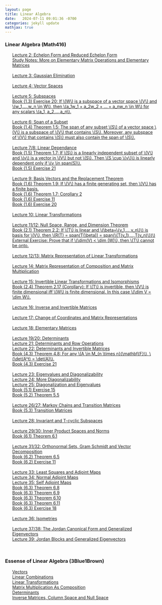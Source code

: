 ```yaml
---
layout: page
title: Linear Algebra
date:   2024-07-11 09:01:36 -0700
categories: jekyll update
mathjax: true
---
```

<!------------------------------------------------------------------->  
<h3> Linear Algebra (Math416) </h3>
<ul style="list-style-type:none;">
	   <li><a href="/jekyll/update/2024/07/21/lec02-rref.html">
        Lecture 2: Echelon Form and Reduced Echelon Form
       </a></li>
       <li><a href="/jekyll/update/2024/07/23/elementary-matrices.html">
        Study Notes: More on Elementary Matrix Operations and Elementary Matrices
       </a></li>
	   <!------------------------------------------------------------------->  
	   <br>
       <li><a href="/jekyll/update/2024/07/22/lec03-gaussian-elimination.html">
        Lecture 3: Gaussian Elimination
       </a></li>
	   <!------------------------------------------------------------------->  
	   <br>
       <li><a href="/jekyll/update/2024/07/17/lec04-vector-spaces.html">
        Lecture 4: Vector Spaces
       </a></li>
	   <!------------------------------------------------------------------->  
	   <br>
       <li><a href="/jekyll/update/2024/07/19/lec05-subspaces.html">
        Lecture 5: Subspaces
       </a></li>
       <li><a href="/jekyll/update/2024/08/16/lec05-exercise-20.html">
        Book (1.3) Exercise 20: If \(W\) is a subspace of a vector space \(V\) and \(w_1,...,w_n \in W\), then \(a_1w_1 + a_2w_2 + ... + a_nw_n \in W\) for any scalars \(a_1, a_2,...,a_n\).
       </a></li>
	   <!------------------------------------------------------------------->  
	   <br>
       <li><a href="/jekyll/update/2024/07/20/lec06-span-of-a-subset.html">
        Lecture 6: Span of a Subset
       </a></li>
       <li><a href="/jekyll/update/2024/08/15/lec06-theorem-1.5.html">
        Book (1.4) Theorem 1.5: The span of any subset \(S\) of a vector space \(V\) is a subspace of \(V\) that contains \(S\). Moreover, any subspace of \(V\) that contains \(S\) must also contain the span of \(S\).
       </a></li>
	   <!------------------------------------------------------------------->  
	   <br>
       <li><a href="/jekyll/update/2024/07/24/lec07-linear-dependance.html">
        Lecture 7/8: Linear Dependance
       </a></li>
       <li><a href="/jekyll/update/2024/07/31/1-6-theorem-1.7.html">
        Book (1.5) Theorem 1.7: If \(S\) is a linearly independent subset of \(V\) and \(v\) is a vector in \(V\) but not \(S\). Then \(S \cup \{v\}\) is linearly dependent only if \(v \in span(S)\).
       </a></li>
       <li><a href="/jekyll/update/2024/08/01/1-5-ex-21.html">
        Book (1.5) Exercise 21
       </a></li>
	   <!------------------------------------------------------------------->  
	   <br>
       <li><a href="/jekyll/update/2024/07/26/lec09-basis-vectors-replacement-theorem.html">
        Lecture 9: Basis Vectors and the Replacement Theorem
       </a></li>
       <li><a href="/jekyll/update/2024/07/30/1-6-theorem-1.9.html">
        Book (1.6) Theorem 1.9: If \(V\) has a finite generating set, then \(V\) has a finite basis.
       </a></li>
       <li><a href="/jekyll/update/2024/08/02/1-6-corollary-2.html">
        Book (1.6) Theorem 1.7: Corollary 2
       </a></li>
       <li><a href="/jekyll/update/2024/08/04/1-6-ex-11.html">
        Book (1.6) Exercise 11
       </a></li>
       <li><a href="/jekyll/update/2024/08/03/1-6-ex-20.html">
        Book (1.6) Exercise 20
       </a></li>
	   <!------------------------------------------------------------------->  
	   <br>
       <li><a href="/jekyll/update/2024/07/27/lec10-linear-transformations.html">
        Lecture 10: Linear Transformations
       </a></li>
	   <!------------------------------------------------------------------->  
	   <br>
       <li><a href="/jekyll/update/2024/07/28/lec11-null-space-range-and-dimension-theorem.html">
        Lecture 11/12: Null Space, Range, and Dimension Theorem
       </a></li>
       <li><a href="/jekyll/update/2024/08/14/lec11-theorem-2.2.html">
        Book (2.1) Theorem 2.2: If \(T\) is linear and \(\beta=\{v_1,...,v_n\}\) is basis for \(V\), then \(R(T) = span(T(\beta)) = span(\{T(v_1),...,T(v_n)\})\) 
       </a></li>
       <li><a href="/jekyll/update/2024/08/12/lec11-ex-0.html">
        External Exercise: Prove that if \(\dim(V) < \dim (W)\), then \(T\) cannot be onto.
       </a></li>
	   <!------------------------------------------------------------------->  
	   <br>
       <li><a href="/jekyll/update/2024/08/05/lec13-more-linear-transformations.html">
        Lecture 12/13: Matrix Representation of Linear Transformations
       </a></li>
	   <!--
       <li><a href="/jekyll/update/2024/08/17/lec13-exercise-12.html">
        Book (2.2) Exercise 12
       </a></li>
	   -->
	   <!------------------------------------------------------------------->  
	   <br>
       <li><a href="/jekyll/update/2024/08/06/lec14-composition-matrix-multiplication.html">
        Lecture 14: Matrix Representation of Composition and Matrix Multiplication
       </a></li>
	   <!------------------------------------------------------------------->  
	   <br>
       <li><a href="/jekyll/update/2024/08/07/lec15-inverse-and-invertible-linear-maps.html">
        Lecture 15: Invertible Linear Transformations and Isomorphisms
       </a></li>
       <li><a href="/jekyll/update/2024/08/13/lec15-corollary-2.17.html">
        Book (2.4) Theorem 2.17 (Corollary): If \(T\) is invertible, then \(V\) is finite dimensional iff \(W\) is finite dimensional. In this case \(\dim V = \dim W\).
       </a></li>
	   <!------------------------------------------------------------------->  
	   <br>
       <li><a href="/jekyll/update/2024/08/08/lec16-inverse-and-invertible-matrices.html">
        Lecture 16: Inverse and Invertible Matrices
       </a></li>
	   <!------------------------------------------------------------------->  
	   <br>
       <li><a href="/jekyll/update/2024/08/09/lec17-change-of-coordinates.html">
        Lecture 17: Change of Coordinates and Matrix Representations
       </a></li>
	   <!------------------------------------------------------------------->  
	   <br>
       <li><a href="/jekyll/update/2024/08/10/lec18-elementary-matrices.html">
        Lecture 18: Elementary Matrices
       </a></li>
	   <!------------------------------------------------------------------->  
	   <br>
       <li><a href="/jekyll/update/2024/08/11/lec19-determinants.html">
        Lecture 19/20: Determinants
       </a></li>
       <li><a href="/jekyll/update/2024/08/18/lec21-determinants-row-operations.html">
        Lecture 21: Determinants and Row Operations
       </a></li>
       <li><a href="/jekyll/update/2024/08/19/lec22-determinants-invertible-matrices.html">
        Lecture 22: Determinants and Invertible Matrices
       </a></li>
       <li><a href="/jekyll/update/2024/08/26/lec20-theorem-4.8.html">
        Book (4.3) Theorem 4.8: For any \(A \in M_{n \times n}(\mathbf{F}\), \(\det(A^t) = \det(A)\).
       </a></li>
       <li><a href="/jekyll/update/2024/08/31/lec20-4.3-exercise-21.html">
        Book (4.3) Exercise 21
       </a></li>
	   <!------------------------------------------------------------------->  
	   <br>
       <li><a href="/jekyll/update/2024/08/20/lec23-eigenvalues-and-diagonalizability.html">
        Lecture 23: Eigenvalues and Diagonalizability
       </a></li>
       <li><a href="/jekyll/update/2024/08/21/lec24-more-diagonalizability.html">
        Lecture 24: More Diagonalizability
       </a></li>
       <li><a href="/jekyll/update/2024/08/22/lec25-diagonalization-eigenvalues.html">
        Lecture 25: Diagonalization and Eigenvalues
       </a></li>
       <li><a href="/jekyll/update/2024/08/27/lec25-5.1-exercises-15.html">
        Book (5.1) Exercise 15
       </a></li>
       <li><a href="/jekyll/update/2024/08/28/lec25-theorem-5.5.html">
        Book (5.2) Theorem 5.5
       </a></li>
	   <!------------------------------------------------------------------->  
	   <br>
       <li><a href="/jekyll/update/2024/08/23/lec26-markov-chains.html">
        Lecture 26/27: Markov Chains and Transition Matrices
       </a></li>
       <li><a href="/jekyll/update/2024/08/30/lec26-5.3-transition-matrices.html">
        Book (5.3) Transition Matrices
       </a></li>
	   <!------------------------------------------------------------------->  
	   <br>
       <li><a href="/jekyll/update/2024/08/24/lec28-invariant-subspaces.html">
        Lecture 28: Invariant and T-cyclic Subspaces
       </a></li>
	   <!------------------------------------------------------------------->  
	   <br>
       <li><a href="/jekyll/update/2024/08/25/lec29-inner-product-spaces.html">
        Lecture 29/30: Inner Product Spaces and Norms
       </a></li>
       <li><a href="/jekyll/update/2024/09/11/6.1-theorem-6.1.html">
        Book (6.1) Theorem 6.1
       </a></li>
	   <!------------------------------------------------------------------->  
	   <br>
       <li><a href="/jekyll/update/2024/09/01/lec31-orthonormal-orthogonal-sets.html">
        Lecture 31/32: Orthonormal Sets, Gram Schmidt and Vector Decomposition
       </a></li>
       <li><a href="/jekyll/update/2024/09/09/6.2-theorem-6.5.html">
        Book (6.2) Theorem 6.5
       </a></li>
       <li><a href="/jekyll/update/2024/09/10/6.2-exercise-11.html">
        Book (6.2) Exercise 11
       </a></li>
	   <!------------------------------------------------------------------->  
	   <br>
       <li><a href="/jekyll/update/2024/09/03/lec33-adjoint-maps.html">
        Lecture 33: Least Squares and Adjoint Maps
       </a></li>
       <li><a href="/jekyll/update/2024/09/04/lec34-normal-adjoint-maps.html">
        Lecture 34: Normal Adjoint Maps
       </a></li>
       <li><a href="/jekyll/update/2024/09/05/lec35-self-adjoint-maps.html">
        Lecture 35: Self Adjoint Maps
       </a></li>
       <li><a href="/jekyll/update/2024/09/06/6.3-theorem-6.8.html">
        Book (6.3) Theorem 6.8
       </a></li>
       <li><a href="/jekyll/update/2024/09/07/6.3-theorem-6.9.html">
        Book (6.3) Theorem 6.9
       </a></li>
       <li><a href="/jekyll/update/2024/09/08/6.3-theorem-6.10.html">
        Book (6.3) Theorem 6.10
       </a></li>
       <li><a href="/jekyll/update/2024/09/13/6.3-theorem-6.11.html">
        Book (6.3) Theorem 6.11
       </a></li>
       <li><a href="/jekyll/update/2024/09/11/6.3-exercise-18.html">
        Book (6.3) Exercise 18
       </a></li>
	   <!------------------------------------------------------------------->  
	   <br>
       <li><a href="/jekyll/update/2024/09/14/lec36-isometries.html">
        Lecture 36: Isometries
       </a></li>
	   <br>
       <li><a href="/jekyll/update/2024/09/15/lec37-jordan-canonical-form.html">
        Lecture 37/38: The Jordan Canonical Form and Generalized Eigenvectors
       </a></li>
       <li><a href="/jekyll/update/2024/09/16/lec39-jordan-blocks-generalized-eigenvectors.html">
        Lecture 39: Jordan Blocks and Generalized Eigenvectors
       </a></li>
   </ul>
<br>
<!------------------------------------------------------------------->  
<h3> Essense of Linear Algebra (3Blue1Brown) </h3>
<ul style="list-style-type:none;">
       <li><a href="/jekyll/update/2023/09/11/vectors.html">
           Vectors
       </a></li>
       <li><a href="/jekyll/update/2023/09/12/linear-combinations.html">
           Linear Combinations
       </a></li>
       <li><a href="/jekyll/update/2023/09/22/linear-transformations.html">
           Linear Transformations
       </a></li>
       <li><a href="/jekyll/update/2023/09/25/matrix-multiplication-as-composition.html">
           Matrix Multiplication As Composition
       </a></li>
       <li><a href="/jekyll/update/2023/09/26/determinants.html">
           Determinants
       </a></li>
       <li><a href="/jekyll/update/2023/09/27/system-of-linear-equations.html">
           Inverse Matrices, Column Space and Null Space 
       </a></li>
	   <!--
       <li><a href="/jekyll/update/2023/09/29/dot-product.html">
           Dot Product
       </a></li>
       <li><a href="/jekyll/update/2023/10/02/cross-product.html">
           Cross Product
       </a></li>
	   -->
   </ul>
<br>